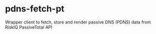 # pdns-fetch-pt
Wrapper client to fetch, store and render passive DNS (PDNS) data from RiskIQ PassiveTotal API

